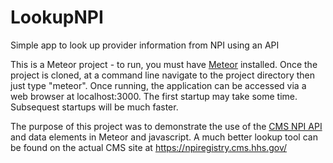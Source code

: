 # LookupNPI
Simple app to look up provider information from NPI using an API

This is a Meteor project - to run, you must have <a href="https://www.meteor.com/">Meteor</a> installed. Once the project is cloned, at a command line navigate to the project directory then just type "meteor". Once running, the application can be accessed via a web browser at localhost:3000.
The first startup may take some time. Subsequest startups will be much faster.

The purpose of this project was to demonstrate the use of the <a href="https://npiregistry.cms.hhs.gov/registry/help-api">CMS NPI API</a> and data elements in Meteor and javascript. A much better lookup tool can be found on the actual CMS site at https://npiregistry.cms.hhs.gov/
